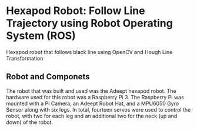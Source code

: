 # Hexapod Robot: Follow Line Trajectory using Robot Operating System (ROS)
Hexapod robot that follows black line using OpenCV and Hough Line Transformation

## Robot and Componets
The robot that was built and used was the Adeept hexapod robot.
The hardware used for this robot was a Raspberry Pi 3. 
The Raspberry Pi was mounted with a Pi Camera, an Adeept Robot Hat, and a MPU6050 Gyro Sensor along with six legs.
In total, fourteen servos were used to control the robot, with two for each leg and an additional two for the neck (up and down) of the robot.
